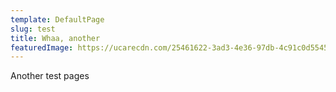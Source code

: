 ```yaml
---
template: DefaultPage
slug: test
title: Whaa, another
featuredImage: https://ucarecdn.com/25461622-3ad3-4e36-97db-4c91c0d5545b/
---
```

Another test pages